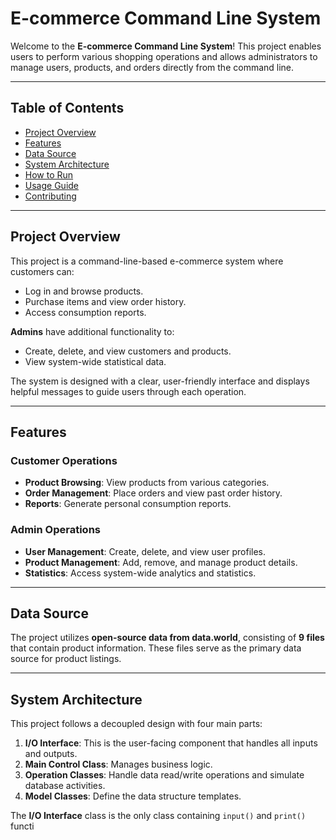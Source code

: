 # E-commerce Command Line System

Welcome to the **E-commerce Command Line System**! This project enables users to perform various shopping operations and allows administrators to manage users, products, and orders directly from the command line.

---

## Table of Contents
- [Project Overview](#project-overview)
- [Features](#features)
- [Data Source](#data-source)
- [System Architecture](#system-architecture)
- [How to Run](#how-to-run)
- [Usage Guide](#usage-guide)
- [Contributing](#contributing)

---

## Project Overview

This project is a command-line-based e-commerce system where customers can:
- Log in and browse products.
- Purchase items and view order history.
- Access consumption reports.

**Admins** have additional functionality to:
- Create, delete, and view customers and products.
- View system-wide statistical data.

The system is designed with a clear, user-friendly interface and displays helpful messages to guide users through each operation.

---

## Features

### Customer Operations
- **Product Browsing**: View products from various categories.
- **Order Management**: Place orders and view past order history.
- **Reports**: Generate personal consumption reports.

### Admin Operations
- **User Management**: Create, delete, and view user profiles.
- **Product Management**: Add, remove, and manage product details.
- **Statistics**: Access system-wide analytics and statistics.

---

## Data Source

The project utilizes **open-source data from data.world**, consisting of **9 files** that contain product information. These files serve as the primary data source for product listings.

---

## System Architecture

This project follows a decoupled design with four main parts:

1. **I/O Interface**: This is the user-facing component that handles all inputs and outputs.
2. **Main Control Class**: Manages business logic.
3. **Operation Classes**: Handle data read/write operations and simulate database activities.
4. **Model Classes**: Define the data structure templates.

The **I/O Interface** class is the only class containing `input()` and `print()` functi
